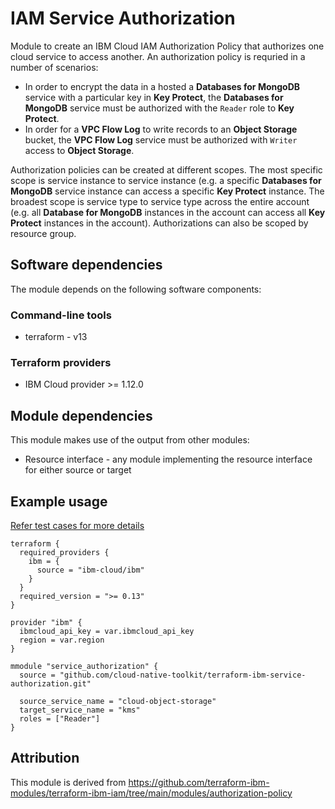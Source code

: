 # IAM Service Authorization

Module to create an IBM Cloud IAM Authorization Policy that authorizes one cloud service to access another. An authorization policy is requried in a number of scenarios:

- In order to encrypt the data in a hosted a **Databases for MongoDB** service with a particular key in **Key Protect**, the **Databases for MongoDB** service must be authorized with the `Reader` role to **Key Protect**.
- In order for a **VPC Flow Log** to write records to an **Object Storage** bucket, the **VPC Flow Log** service must be authorized with `Writer` access to **Object Storage**.

Authorization policies can be created at different scopes. The most specific scope is service instance to service instance (e.g. a specific **Databases for MongoDB** service instance can access a specific **Key Protect** instance. The broadest scope is service type to service type across the entire account (e.g. all **Database for MongoDB** instances in the account can access all **Key Protect** instances in the account). Authorizations can also be scoped by resource group.

## Software dependencies

The module depends on the following software components:

### Command-line tools

- terraform - v13

### Terraform providers

- IBM Cloud provider >= 1.12.0

## Module dependencies

This module makes use of the output from other modules:

- Resource interface - any module implementing the resource interface for either source or target

## Example usage

[Refer test cases for more details](test/stages/stage2-service_authorization.tf)


```hcl-terraform
terraform {
  required_providers {
    ibm = {
      source = "ibm-cloud/ibm"
    }
  }
  required_version = ">= 0.13"
}

provider "ibm" {
  ibmcloud_api_key = var.ibmcloud_api_key
  region = var.region
}

mmodule "service_authorization" {
  source = "github.com/cloud-native-toolkit/terraform-ibm-service-authorization.git"

  source_service_name = "cloud-object-storage"
  target_service_name = "kms"
  roles = ["Reader"]
}
```

## Attribution

This module is derived from https://github.com/terraform-ibm-modules/terraform-ibm-iam/tree/main/modules/authorization-policy

